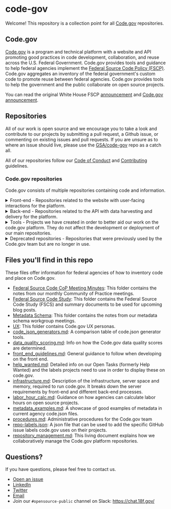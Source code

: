 # code-gov

Welcome! This repository is a collection point for all [Code.gov](https://code.gov) repositories.

## Code.gov

[Code.gov](https://code.gov) is a program and technical platform with a website and API promoting good practices in code development, collaboration, and reuse across the U.S. Federal Government. Code.gov provides tools and guidance to help federal agencies implement the [Federal Source Code Policy (FSCP)](https://code.gov/about/overview/introduction). Code.gov aggregates an inventory of the federal government's custom code to promote reuse between federal agencies. Code.gov provides tools to help the government and the public collaborate on open source projects.

You can read the original White House FSCP [announcement](https://www.whitehouse.gov/blog/2016/08/08/peoples-code) and [Code.gov announcement](https://obamawhitehouse.archives.gov/blog/2016/11/03/peoples-code-now-codegov).

## Repositories

All of our work is open source and we encourage you to take a look and contribute to our projects by submitting a pull request, a Github issue, or commenting on existing issues and pull requests. If you are unsure as to where an issue should live, please use the [GSA/code-gov](https://github.com/GSA/code-gov) repo as a catch all.

All of our repositories follow our [Code of Conduct](CODE_OF_CONDUCT.md) and [Contributing](CONTRIBUTING.md) guidelines.

### Code.gov repositories

Code.gov consists of multiple repositories containing code and information.

<details>
  <summary>Front-end - Repositories related to the website with user-facing interactions for the platform.</summary>
    
| Project                                                                       | Description | Issues                                                                   | New Issue                                                                       |
| ----------------------------------------------------------------------------- | ------ | ------------------------------------------------------------------------ | ------------------------------------------------------------------------------- |
| [GSA/cautious](https://github.com/GSA/cautious)                   | Utility Functions in JavaScript to clean up messy data aggregated from federal agency code.json files for Code.gov.| [View all issues](https://github.com/GSA/cautious/issues)          | [Create a new issue](https://github.com/GSA/cautious/issues/new/choose) |
| [GSA/code-gov-api-client](https://github.com/GSA/code-gov-api-client)                       | Program used by the Code.gov front-end for interacting with the Code.gov API. | [View all issues](https://github.com/GSA/code-gov-api-client/issues)            | [Create a new issue](https://github.com/GSA/code-gov-api-client/issues/new/choose)            |
| [GSA/code-gov-data](https://github.com/GSA/code-gov-data)                   | Program for updating the Code.gov schema with filters used by the Code.gov front-end. | [View all issues](https://github.com/GSA/code-gov-data/issues)          | [Create a new issue](https://github.com/GSA/code-gov-data/issues/new) |
| [GSA/code-gov-font](https://github.com/GSA/code-gov-font)                   |Custom font and icons used by the Code.gov front end.| [View all issues](https://github.com/GSA/code-gov-font/issues)          | [Create a new issue](https://github.com/GSA/code-gov-font/issues/new)   |
| [GSA/code-gov-front-end](https://github.com/GSA/code-gov-front-end)                       | Our frontend project, currently deployed as a static site which renders [Code.gov](https://code.gov/), this project is backed by our API to display project repositories, search, and an agency compliance dashboard. | [View all issues](https://github.com/GSA/code-gov-front-end/issues)            | [Create a new issue](https://github.com/GSA/code-gov-front-end/issues/new/choose)            |
| [GSA/code-gov-site-map-generator](https://github.com/GSA/code-gov-site-map-generator)                   |Generates sitemap.xml for Code.gov in production environment. | [View all issues](https://github.com/GSA/code-gov-site-map-generator/issues)          | [Create a new issue](https://github.com/GSA/code-gov-site-map-generator/issues/new/choose) |
| [GSA/code-gov-style](https://github.com/GSA/code-gov-style)                   | Our effort to modularize our CSS styles. This project is also made available as an [NPM package](https://www.npmjs.com/package/@code.gov/code-gov-style) and [Jekyll site](https://gsa.github.io/code-gov-style/). | [View all issues](https://github.com/GSA/code-gov-style/issues)          | [Create a new issue](https://github.com/GSA/code-gov-style/issues/new/choose)          |
</details>
<details>
  <summary>Back-end - Repositories related to the API with data harvesting and delivery for the platform.</summary>

| Project                                                                       | Description | Issues                                                                   | New Issue                                                                       |
| ----------------------------------------------------------------------------- | ------ | ------------------------------------------------------------------------ | ------------------------------------------------------------------------------- |
| [GSA/code-gov-adapters](https://github.com/GSA/code-gov-adapters)             | Our attempt to extract all data adapters into a simple reusable project. This project is also made available as a [NPM package](https://www.npmjs.com/package/@code.gov/code-gov-adapter) | [View all issues](https://github.com/GSA/code-gov-adapters/issues)       | [Create a new issue](https://github.com/GSA/code-gov-adapters/issues/new/choose)       |
| [GSA/code-gov-api](https://github.com/GSA/code-gov-api)                       | Our backend API. An Express.js app backed by Elasticsearch. Its primary function is to index and make America's source code discoverable and searchable. | [View all issues](https://github.com/GSA/code-gov-api/issues)            | [Create a new issue](https://github.com/GSA/code-gov-api/issues/new/choose)            |
| [GSA/code-gov-harvester](https://github.com/GSA/code-gov-harvester)           | Our standalone source code inventory harvester. | [View all issues](https://github.com/GSA/code-gov-harvester/issues)      | [Create a new issue](https://github.com/GSA/code-gov-harvester/issues/new/choose)      |
| [GSA/code-gov-integrations](https://github.com/GSA/code-gov-integrations)     | This project contains all of our third party integrations. Currently Github integration is the only one implemented. This project is also made available as an [NPM package](https://www.npmjs.com/package/@code.gov/code-gov-integrations) | [View all issues](https://github.com/GSA/code-gov-integrations/issues)   | [Create a new issue](https://github.com/GSA/code-gov-integrations/issues/new/choose)   |
| [GSA/code-gov-validator](https://github.com/GSA/code-gov-validator)     | Schema validation package for Code.gov. | [View all issues](https://github.com/GSA/code-gov-validator/issues)   | [Create a new issue](https://github.com/GSA/code-gov-validator/issues/new/choose)   |
</details>  

<details>
  <summary>Tools - Projects we have created in order to better aid our work on the code.gov platform. They do not affect the development or deployment of our main repositories.</summary>

| Project                                                                                       | Description                                                                                                                                                                                                      | Issues                                                                           | New Issue                                                                                   |
| --------------------------------------------------------------------------------------------- | ---------------------------------------------------------------------------------------------------------------------------------------------------------------------------------------------------------------- | -------------------------------------------------------------------------------- | ------------------------------------------------------------------------------------------- |
| [GSA/code-gov-converter](https://github.com/GSA/code-gov-converter)  | Converts publiccode.yml to code. json. | [View all issues](https://github.com/GSA/code-gov-converter/issues)              | [Create a new issue](https://github.com/GSA/code-gov-converter/issues/new)                  |
| [GSA/code-gov-github-metrics](https://github.com/GSA/code-gov-github-metrics)                 | This project compiles and calculates GitHub metrics across the different Code.gov repos so we can understand and track community contributions over time. | [View all issues](https://github.com/GSA/code-gov-github-metrics/issues)         | [Create a new issue](https://github.com/GSA/code-gov-github-metrics/issues/new)             |
| [GSA/code-gov-open-source-toolkit](https://github.com/GSA/code-gov-open-source-toolkit)       | This is a government-wide project facilitated by the Code.gov team to produce a toolkit pertaining to open sourcing software.                                                                 | [View all issues](https://github.com/GSA/code-gov-open-source-toolkit/issues)    | [Create a new issue](https://github.com/GSA/code-gov-open-source-toolkit/issues/new/choose) |
| [GSA/code-gov-repo-template](https://github.com/GSA/code-gov-repo-template)                   | A basic template to use for all Code.gov repositories which includes our standard documents and contact info. Using this as a base ensures that all of our community standards are followed.                     | [View all issues](https://github.com/GSA/code-gov-repo-template/issues)          | [Create a new issue](https://github.com/GSA/code-gov-repo-template/issues/new/choose)       |
| [GSA/code-gov-verify-agency-jsons](https://github.com/GSA/code-gov-verify-agency-jsons)       | This a utility project, used in conjuction with code-gov-harvester and can help users find various statistics of repositories imported into the Code.gov platform.                                                          | [View all issues](https://github.com/GSA/code-gov-verify-agency-jsons/issues)    | [Create a new issue](https://github.com/GSA/code-gov-verify-agency-jsons/issues/new)        |


</details>
<details>
  <summary>Deprecated repositories - Repositories that were previously used by the Code.gov team but are no longer in use.</summary>

| Project                                                                                   | Description                                                                                     
| ----------------------------------------------------------------------------------------- | ----------------------------------------------------------------------------------------------- | ----------------------------------------------------------------------------------------------------------------------------------------------------------------------- |
| [GSA/code-gov-about-page](https://github.com/GSA/code-gov-about-page)                     | Component for the About page on [Code.gov](https://code.gov). The about page component was integrated directly into [GSA/code-gov-front-end](https://github.com/GSA/code-gov-front-end) in order to simplify the site architecture.   |
| [GSA/code-gov-admintool](https://github.com/GSA/code-gov-admintool)                       | This repository contains the source code for the frontend of the Code.gov Admin Tool. |
| [GSA/code-gov-admin-backend](https://github.com/GSA/code-gov-admin-backend)               | This repository contains the source code for the backend of the Code.gov Admin Tool. |
| [GSA/code-gov-coding-languages](https://github.com/GSA/code-gov-coding-languages)         | Standard List of Coding Languages used by Code.gov. |
| [GSA/code-gov-data-quality-poc](https://github.com/GSA/code-gov-data-quality-poc)         | Code.gov data quality scoring proof of concept. |
| [GSA/code-gov-developer-docs](https://github.com/GSA/code-gov-developer-docs) | Our developer docs! This repo is meant to be a simple way to start using our API. Documentation is now hosted at https://open.gsa.gov/api/codedotgov/.  |
| [GSA/code-gov-fscp-react-component](https://github.com/GSA/code-gov-fscp-react-component) | Federal Source Code Policy(FSCP) plugin for code-gov-front-end, built with markdown and React. The FSCP is hosted at [https://sourcecode.cio.gov/](https://sourcecode.cio.gov/) and it was therefore duplicative for it to be on [Code.gov](https://code.gov) as well. |
| [GSA/code-gov-gitsecretpatterns](https://github.com/GSA/code-gov-gitsecretpatterns)       | Repository for Code.gov git-secrets patterns and bootstrap script. |
| [GSA/code-gov-harvester-deprecated](https://github.com/GSA/code-gov-harvester-deprecated) | The old version of the harvester that harvests and processes code.json files from agencies. The new harvester repo is [GSA/code-gov-harvester](https://github.com/GSA/code-gov-harvester).  |
| [GSA/code-gov-repos-parser](https://github.com/GSA/code-gov-repos-parser)                 | Parse out information from code.gov repos. |
| [GSA/code-gov-stats](https://github.com/GSA/code-gov-stats)                               | A simple app to extract stats about repositories using the Github API and Cloc. |
| [GSA/code-gov-stats-jupyter-notebook](https://github.com/GSA/code-gov-stats-jupyter-notebook) | Extract some stats for Code.gov using the Github GraphQL API. |
| [GSA/code-gov-web](https://github.com/GSA/code-gov-web)                                   | The old version of the [Code.gov](https://code.gov) front end. The front end stack was changed from Angular to React. The new front end repo is [GSA/code-gov-front-end](https://github.com/GSA/code-gov-front-end).  |
| [GSA/compliance-dashboard-web-component](https://github.com/GSA/compliance-dashboard-web-component)                   |Reusable compliance dashboard web component| Repo no longer in use. Web component integrated into [GSA/code-gov-front-end](https://github.com/GSA/code-gov-front-end). |
| [GSA/json-schema-validator-web-component](https://github.com/GSA/json-schema-validator-web-component)     |Web Component that Displays a JSON File and validates it based on a schema. Web component for validating code.json schema. A new version will be incorporated into the front-end in the future.   |
| [GSA/json-schema-web-component](https://github.com/GSA/json-schema-web-component)     | Web Component that Displays a JSON Schema consumed by the front end| Integrated into Code.gov front-end as a React component |



</details>  

## Files you'll find in this repo

These files offer information for federal agencies of how to inventory code and place on Code.gov.

- [Federal Source Code CoP Meeting Minutes](./docs/CoPMeetingMins): This folder contains the notes from our monthly Community of Practice meetings.
- [Federal Source Code Study](./docs/FederalSourceCodeStudy): This folder contains the Federal Source Code Study (FSCS) and summary documents to be used for upcoming blog posts.
- [Metadata Schema](./docs/MetadataSchema): This folder contains the notes from our metadata schema workgroup meetings.
- [UX](./docs/UX): This folder contains Code.gov UX personas.
- [code_json_generators.md](./docs/code_json_generators.md): A comparison table of code.json generator tools.
- [data_quality_scoring.md](./docs/data_quality_scoring.md): Info on how the Code.gov data quality scores are determined.
- [front_end_guidelines.md](./docs/front_end_guidelines.md): General guidance to follow when developing on the front end.
- [help_wanted.md](./docs/help_wanted.md): Detailed info on our Open Tasks (formerly Help Wanted) and the labels projects need to use in order to display these on code.gov.
- [infrastructure.md](./docs/infrastructure.md): Description of the infrastructure, server space and memory, required to run code.gov. It breaks down the server requirements by front-end and different back-end processes.
- [labor_hour_calc.md](./docs/labor_hour_calc.md): Guidance on how agencies can calculate labor hours on open source projects.
- [metadata_examples.md](./docs/metadata_examples.md): A showcase of good examples of metadata in current agency code.json files.
- [procedures.md](./docs/procedures.md): Administrative procedures for the Code.gov team
- [repo-labels.json](./docs/repo-labels.json): A json file that can be used to add the specific GitHub issue labels code.gov uses on their projects.
- [repository_management.md](./docs/repository_management.md): This living document explains how we collaboratively manage the Code.gov platform repositories.

## Questions?

If you have questions, please feel free to contact us.

- [Open an issue](https://github.com/GSA/code-gov/issues/new)
- [LinkedIn](https://www.linkedin.com/company/code-gov/)
- [Twitter](https://twitter.com/@CodeDotGov)
- [Email](mailto:code@gsa.gov)
- Join our `#opensource-public` channel on Slack: https://chat.18f.gov/

